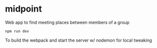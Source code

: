 # midpoint
Web app to find meeting places between members of a group

```
npm run dev
```
To build the webpack and start the server w/ nodemon for local tweaking
